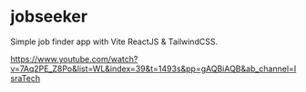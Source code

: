 # jobseeker
Simple job finder app with Vite ReactJS & TailwindCSS.

https://www.youtube.com/watch?v=7Aq2PE_Z8Po&list=WL&index=39&t=1493s&pp=gAQBiAQB&ab_channel=IsraTech
